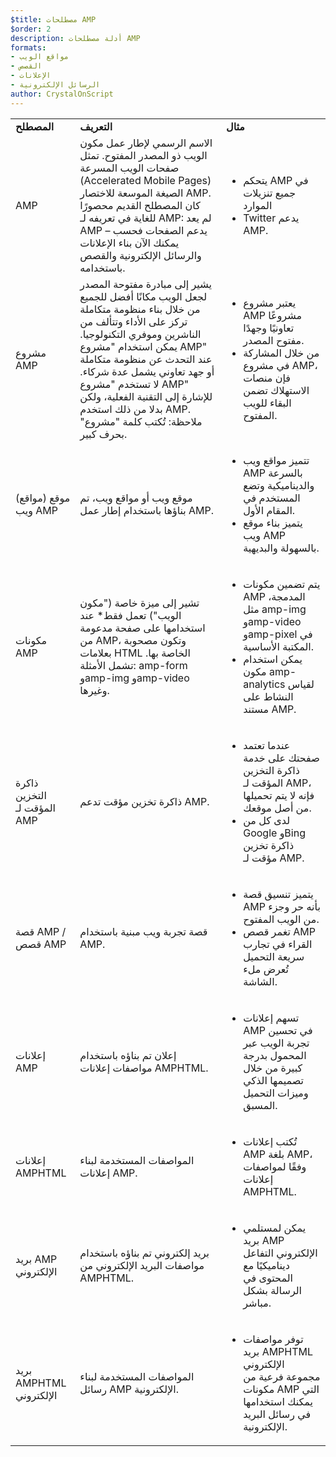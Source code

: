 ```yaml
---
$title: مصطلحات AMP
$order: 2
description: أدلة مصطلحات AMP
formats:
- مواقع الويب
- القصص
- الإعلانات
- الرسائل الإلكترونية
author: CrystalOnScript
---
```


<table>
  <tr>
   <td>
<strong>المصطلح</strong>
   </td>
   <td>
<strong>التعريف</strong>
   </td>
   <td>
<strong>مثال</strong>
   </td>
  </tr>
  <tr>
   <td>AMP</td>
   <td>الاسم الرسمي لإطار عمل مكون الويب ذو المصدر المفتوح. تمثل صفحات الويب المسرعة (Accelerated Mobile Pages) الصيغة الموسعة للاختصار AMP. كان المصطلح القديم محصورًا للغاية في تعريفه لـ AMP: لم يعد AMP يدعم الصفحات فحسب – يمكنك الآن بناء الإعلانات والرسائل الإلكترونية والقصص باستخدامه.</td>
   <td>
<ul>
      <li>يتحكم AMP في جميع تنزيلات الموارد</li>
<li>Twitter يدعم AMP.</li>
      </ul>
   </td>
  </tr>
  <tr>
   <td>مشروع AMP</td>
   <td>يشير إلى مبادرة مفتوحة المصدر لجعل الويب مكانًا أفضل للجميع  من خلال بناء منظومة متكاملة تركز على الأداء وتتألف من الناشرين وموفري التكنولوجيا. يمكن استخدام "مشروع AMP" عند التحدث عن منظومة متكاملة أو جهد تعاوني يشمل عدة شركاء. لا تستخدم "مشروع AMP" للإشارة إلى التقنية الفعلية، ولكن بدلا من ذلك استخدم AMP.  ملاحظة: تُكتب كلمة "مشروع" بحرف كبير.</td>
   <td>
<ul>
      <li>يعتبر مشروع AMP مشروعًا تعاونيًا وجهدًا مفتوح المصدر.</li>
<li>من خلال المشاركة في مشروع AMP، فإن منصات الاستهلاك تضمن البقاء للويب المفتوح.</li>
</ul>
   </td>
  </tr>
  <tr>
   <td>موقع (مواقع) ويب AMP</td>
   <td>موقع ويب أو مواقع ويب، تم بناؤها باستخدام إطار عمل AMP.</td>
   <td>
<ul>
      <li>تتميز مواقع ويب AMP بالسرعة والديناميكية وتضع المستخدم في المقام الأول.</li>
<li>يتميز بناء موقع ويب AMP بالسهولة والبديهية.</li>
</ul>
   </td>
  </tr>
  <tr>
   <td>مكونات AMP</td>
   <td>تشير إلى ميزة خاصة ("مكون الويب") تعمل فقط* عند استخدامها على صفحة مدعومة من AMP، وتكون مصحوبة بعلامات HTML الخاصة بها. تشمل الأمثلة: amp-form وamp-img وamp-video وغيرها.</td>
   <td>
<ul>
      <li>يتم تضمين مكونات AMP المدمجة، مثل amp-img وamp-video وamp-pixel في المكتبة الأساسية.</li>
<li>يمكن استخدام مكون amp-analytics لقياس النشاط على مستند AMP.</li>
</ul>
   </td>
  </tr>
  <tr>
   <td>ذاكرة التخزين المؤقت لـ AMP</td>
   <td>ذاكرة تخزين مؤقت تدعم AMP.</td>
   <td>
<ul>
      <li>عندما تعتمد صفحتك على خدمة ذاكرة التخزين المؤقت لـ AMP، فإنه لا يتم تحميلها من أصل موقعك.</li>
<li>لدى كل من Google وBing ذاكرة تخزين مؤقت لـ AMP.</li>
</ul>
   </td>
  </tr>
  <tr>
   <td>قصة AMP / قصص AMP</td>
   <td>قصة تجربة ويب مبنية باستخدام AMP.</td>
   <td>
<ul>
      <li>يتميز تنسيق قصة AMP بأنه حر وجزء من الويب المفتوح.</li>
<li>تغمر قصص AMP القراء في تجارب سريعة التحميل تُعرض ملء الشاشة.</li>
</ul>
   </td>
  </tr>
  <tr>
   <td>إعلانات AMP</td>
   <td>إعلان تم بناؤه باستخدام مواصفات إعلانات AMPHTML.</td>
   <td>
<ul>
      <li>تسهم إعلانات AMP في تحسين تجربة الويب عبر المحمول بدرجة كبيرة من خلال تصميمها الذكي وميزات التحميل المسبق.</li>
</ul>
   </td>
  </tr>
  <tr>
   <td>إعلانات AMPHTML</td>
   <td>المواصفات المستخدمة لبناء إعلانات AMP.</td>
   <td>
<ul>
      <li>تُكتب إعلانات AMP بلغة AMP، وفقًا لمواصفات إعلانات AMPHTML.</li>
</ul>
   </td>
  </tr>
  <tr>
   <td>بريد AMP الإلكتروني</td>
   <td>بريد إلكتروني تم بناؤه باستخدام مواصفات البريد الإلكتروني من AMPHTML.</td>
   <td>
<ul>
      <li>يمكن لمستلمي بريد AMP الإلكتروني التفاعل ديناميكيًا مع المحتوى في الرسالة بشكل مباشر.</li>
</ul>
   </td>
  </tr>
  <tr>
   <td>بريد AMPHTML الإلكتروني</td>
   <td>المواصفات المستخدمة لبناء رسائل AMP الإلكترونية.</td>
   <td>
<ul>
      <li>توفر مواصفات بريد AMPHTML الإلكتروني مجموعة فرعية من مكونات AMP التي يمكنك استخدامها في رسائل البريد الإلكترونية.</li>
</ul>
   </td>
  </tr>
</table>
